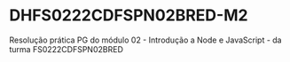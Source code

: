 # DHFS0222CDFSPN02BRED-M2
Resolução prática PG do módulo 02 - Introdução a Node e JavaScript - da turma FS0222CDFSPN02BRED
